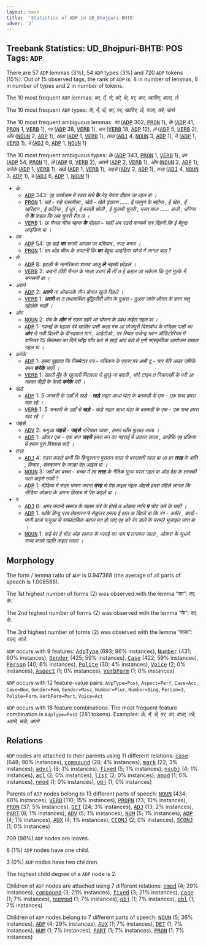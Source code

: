 ```yaml
---
layout: base
title:  'Statistics of ADP in UD_Bhojpuri-BHTB'
udver: '2'
---
```


## Treebank Statistics: UD_Bhojpuri-BHTB: POS Tags: `ADP`

There are 57 `ADP` lemmas (3%), 54 `ADP` types (3%) and 720 `ADP` tokens (15%).
Out of 15 observed tags, the rank of `ADP` is: 8 in number of lemmas, 8 in number of types and 2 in number of tokens.

The 10 most frequent `ADP` lemmas: <em>का, में, से, को, के, पर, कर, खातिर, वाला, ले</em>

The 10 most frequent `ADP` types:  <em>के, में, से, का, पर, खातिर, ले, वाला, तबे, साथे</em>

The 10 most frequent ambiguous lemmas: <em>का</em> (<tt><a href="bho_bhtb-pos-ADP.html">ADP</a></tt> 302, <tt><a href="bho_bhtb-pos-PRON.html">PRON</a></tt> 1), <em>के</em> (<tt><a href="bho_bhtb-pos-ADP.html">ADP</a></tt> 41, <tt><a href="bho_bhtb-pos-PRON.html">PRON</a></tt> 1, <tt><a href="bho_bhtb-pos-VERB.html">VERB</a></tt> 1), <em>पर</em> (<tt><a href="bho_bhtb-pos-ADP.html">ADP</a></tt> 38, <tt><a href="bho_bhtb-pos-VERB.html">VERB</a></tt> 1), <em>कर</em> (<tt><a href="bho_bhtb-pos-VERB.html">VERB</a></tt> 18, <tt><a href="bho_bhtb-pos-ADP.html">ADP</a></tt> 12), <em>ले</em> (<tt><a href="bho_bhtb-pos-ADP.html">ADP</a></tt> 5, <tt><a href="bho_bhtb-pos-VERB.html">VERB</a></tt> 2), <em>ओर</em> (<tt><a href="bho_bhtb-pos-NOUN.html">NOUN</a></tt> 2, <tt><a href="bho_bhtb-pos-ADP.html">ADP</a></tt> 1), <em>खड़ा</em> (<tt><a href="bho_bhtb-pos-ADP.html">ADP</a></tt> 1, <tt><a href="bho_bhtb-pos-VERB.html">VERB</a></tt> 1), <em>तरह</em> (<tt><a href="bho_bhtb-pos-ADJ.html">ADJ</a></tt> 4, <tt><a href="bho_bhtb-pos-NOUN.html">NOUN</a></tt> 3, <tt><a href="bho_bhtb-pos-ADP.html">ADP</a></tt> 1), <em>ने</em> (<tt><a href="bho_bhtb-pos-ADP.html">ADP</a></tt> 1, <tt><a href="bho_bhtb-pos-VERB.html">VERB</a></tt> 1), <em>प</em> (<tt><a href="bho_bhtb-pos-ADJ.html">ADJ</a></tt> 6, <tt><a href="bho_bhtb-pos-ADP.html">ADP</a></tt> 1, <tt><a href="bho_bhtb-pos-NOUN.html">NOUN</a></tt> 1)

The 10 most frequent ambiguous types:  <em>के</em> (<tt><a href="bho_bhtb-pos-ADP.html">ADP</a></tt> 343, <tt><a href="bho_bhtb-pos-PRON.html">PRON</a></tt> 1, <tt><a href="bho_bhtb-pos-VERB.html">VERB</a></tt> 1), <em>का</em> (<tt><a href="bho_bhtb-pos-ADP.html">ADP</a></tt> 54, <tt><a href="bho_bhtb-pos-PRON.html">PRON</a></tt> 1), <em>ले</em> (<tt><a href="bho_bhtb-pos-ADP.html">ADP</a></tt> 8, <tt><a href="bho_bhtb-pos-VERB.html">VERB</a></tt> 2), <em>अतने</em> (<tt><a href="bho_bhtb-pos-ADP.html">ADP</a></tt> 2, <tt><a href="bho_bhtb-pos-VERB.html">VERB</a></tt> 1), <em>ओर</em> (<tt><a href="bho_bhtb-pos-NOUN.html">NOUN</a></tt> 2, <tt><a href="bho_bhtb-pos-ADP.html">ADP</a></tt> 1), <em>करेके</em> (<tt><a href="bho_bhtb-pos-ADP.html">ADP</a></tt> 1, <tt><a href="bho_bhtb-pos-VERB.html">VERB</a></tt> 1), <em>खड़े</em> (<tt><a href="bho_bhtb-pos-ADP.html">ADP</a></tt> 1, <tt><a href="bho_bhtb-pos-VERB.html">VERB</a></tt> 1), <em>जइसे</em> (<tt><a href="bho_bhtb-pos-ADV.html">ADV</a></tt> 2, <tt><a href="bho_bhtb-pos-ADP.html">ADP</a></tt> 1), <em>तरह</em> (<tt><a href="bho_bhtb-pos-ADJ.html">ADJ</a></tt> 4, <tt><a href="bho_bhtb-pos-NOUN.html">NOUN</a></tt> 3, <tt><a href="bho_bhtb-pos-ADP.html">ADP</a></tt> 1), <em>प</em> (<tt><a href="bho_bhtb-pos-ADJ.html">ADJ</a></tt> 6, <tt><a href="bho_bhtb-pos-ADP.html">ADP</a></tt> 1, <tt><a href="bho_bhtb-pos-NOUN.html">NOUN</a></tt> 1)


* <em>के</em>
  * <tt><a href="bho_bhtb-pos-ADP.html">ADP</a></tt> 343: <em>एह कार्यक्रम में रउरा सभे <b>के</b> नेह नेवता दीहल जा रहल बा ।</em>
  * <tt><a href="bho_bhtb-pos-PRON.html">PRON</a></tt> 1: <em>राहे - राहे रासलीला , खेते - खेते वृंदावन …… ई फागुन के महीना , ई खेत , ई खरिहान , ई कटिया , ई धूप , ई बसंती चोली , ई गुलाबी चुनरी , मस्त चाल …… अजी , धनिया से <b>के</b> कहल कि अब चुनरी रँगा ल ।</em>
  * <tt><a href="bho_bhtb-pos-VERB.html">VERB</a></tt> 1: <em>ऊ चैनल चीफ चहक <b>के</b> बोलल – चलीं अब रउरो कन्फर्म कर दिहनी कि ई बेहूदा आइडिया बा ।</em>
* <em>का</em>
  * <tt><a href="bho_bhtb-pos-ADP.html">ADP</a></tt> 54: <em>एह बाढ़े <b>का</b> सगरी आयाम पर बतियाव , रपट बनाव ।</em>
  * <tt><a href="bho_bhtb-pos-PRON.html">PRON</a></tt> 1: <em>हम ओह चीफ के डपटनी कि <b>का</b> बेहूदा आइडिया खोजे में लागल बाड़ ?</em>
* <em>ले</em>
  * <tt><a href="bho_bhtb-pos-ADP.html">ADP</a></tt> 8: <em>इटली के नागरिकता शायद आजु <b>ले</b> नइखी छोड़ले ।</em>
  * <tt><a href="bho_bhtb-pos-VERB.html">VERB</a></tt> 2: <em>कवनो टीवी चैनल के भासा उधार <b>ले</b> लीं त ई कहल जा सकेला कि पूरा मुल्के में सनसनी बा ।</em>
* <em>अतने</em>
  * <tt><a href="bho_bhtb-pos-ADP.html">ADP</a></tt> 2: <em><b>अतने</b> ना ओकराके तीन बोतल खूनो दिहले ।</em>
  * <tt><a href="bho_bhtb-pos-VERB.html">VERB</a></tt> 1: <em><b>अतने</b> बा त तथाकथित बुद्धिजीवी लोग के दुअरा - दुअरा जाके लोगन के ज्ञान चक्षु खोलेके चाहीं ।</em>
* <em>ओर</em>
  * <tt><a href="bho_bhtb-pos-NOUN.html">NOUN</a></tt> 2: <em>मंच के <b>ओर</b> से रउवा ठहरे आ भोजन के प्रबंध कईल गइल बा ।</em>
  * <tt><a href="bho_bhtb-pos-ADP.html">ADP</a></tt> 1: <em>गवनई के बढ़ावा देबे खातिर पाती कला मंच आ भोजपुरी दिशाबोध के पत्रिका पाती का <b>ओर</b> से नयी दिल्ली के दीनदयाल मार्ग , आईटीओ , पर स्थित राजेन्द्र भवन ऑडिटोरियम में शनिचर 15 सितम्बर का दिने साँझ पाँच बजे से साढ़े आठ बजे ले एगो सांस्कृतिक आयोजन राखल गइल बा ।</em>
* <em>करेके</em>
  * <tt><a href="bho_bhtb-pos-ADP.html">ADP</a></tt> 1: <em>हमरा बुझाता कि जिम्मेदार पत्र - पत्रिकन के एकरा पर अभी दू - चार बेरि अउर जमिके काम <b>करेके</b> चाहीं ।</em>
  * <tt><a href="bho_bhtb-pos-VERB.html">VERB</a></tt> 1: <em>खाली मुँह के खुजली मिटवला से कुछु ना बदली , थोरे टाइम त निकालहीं के परी आ नवका पीढ़ी के फेसो <b>करेके</b> परी ।</em>
* <em>खड़े</em>
  * <tt><a href="bho_bhtb-pos-ADP.html">ADP</a></tt> 1: <em>5 जनवरी के उहाँ से खड़े - <b>खड़े</b> भइल आधा घंटा के बतकही के एक - एक शब्द हमरा याद रहे ।</em>
  * <tt><a href="bho_bhtb-pos-VERB.html">VERB</a></tt> 1: <em>5 जनवरी के उहाँ से <b>खड़े</b> - खड़े भइल आधा घंटा के बतकही के एक - एक शब्द हमरा याद रहे ।</em>
* <em>जइसे</em>
  * <tt><a href="bho_bhtb-pos-ADV.html">ADV</a></tt> 2: <em>फगुआ <b>जइसे</b> - <b>जइसे</b> नगिचात जाता , हमार साँस फूलल जाता ।</em>
  * <tt><a href="bho_bhtb-pos-ADP.html">ADP</a></tt> 1: <em>ओकर एक - एक बात <b>जइसे</b> हमरा मन का गहराई में उतरत जाला , काहेंकि एह प्रक्रिया में हमार पूरा विश्वास बाटे ।</em>
* <em>तरह</em>
  * <tt><a href="bho_bhtb-pos-ADJ.html">ADJ</a></tt> 4: <em>रउरा कहले बानी कि हिन्दुस्तान पुरातन काल से बरदाश्ती रहल बा आ हर <b>तरह</b> के बाति , विचार , संस्कारन के जगहा देत आइल बा ।</em>
  * <tt><a href="bho_bhtb-pos-NOUN.html">NOUN</a></tt> 3: <em>जहाँ का बच्चा - बच्चा में एह <b>तरह</b> के नैतिक मूल्य भरल गइल बा ओह देश के तरक्की भला कइसे रुकी ?</em>
  * <tt><a href="bho_bhtb-pos-ADP.html">ADP</a></tt> 1: <em>मीडिया में राउर भाषण जवना <b>तरह</b> से पेश कइल गइल ओहसे हमरा पहिले लागल कि मीडिया ओकरा के अपना हिसाब से पेश कइले बा ।</em>
* <em>प</em>
  * <tt><a href="bho_bhtb-pos-ADJ.html">ADJ</a></tt> 6: <em>अगर कवनो समाज के खतम करे के होखे त ओकरा नाभि <b>प</b> चोट करे के चाहीं ।</em>
  * <tt><a href="bho_bhtb-pos-ADP.html">ADP</a></tt> 1: <em>बाकि हिन्दू परब तेवहारन <b>प</b> सेकूलर हमला ई हाल क दिहले बा कि रंग - अबीर , कादो - पानी वाला फगुआ से साम्प्रदायिक बवाल मत हो जाए एह डरे रंग डाले के परम्परे भुलाइल जात बा ।</em>
  * <tt><a href="bho_bhtb-pos-NOUN.html">NOUN</a></tt> 1: <em>कई बेर ई चोट ओह समाज के भलाई का नाम <b>प</b> लगावल जाला , ओकरा के सुधारे सभ्य बनावे खाति कइल जाला ।</em>

## Morphology

The form / lemma ratio of `ADP` is 0.947368 (the average of all parts of speech is 1.008588).

The 1st highest number of forms (2) was observed with the lemma “का”: <em>का, के</em>.

The 2nd highest number of forms (2) was observed with the lemma “के”: <em>का, के</em>.

The 3rd highest number of forms (2) was observed with the lemma “वाला”: <em>वाला, वाले</em>.

`ADP` occurs with 9 features: <tt><a href="bho_bhtb-feat-AdpType.html">AdpType</a></tt> (693; 96% instances), <tt><a href="bho_bhtb-feat-Number.html">Number</a></tt> (431; 60% instances), <tt><a href="bho_bhtb-feat-Gender.html">Gender</a></tt> (425; 59% instances), <tt><a href="bho_bhtb-feat-Case.html">Case</a></tt> (422; 59% instances), <tt><a href="bho_bhtb-feat-Person.html">Person</a></tt> (40; 6% instances), <tt><a href="bho_bhtb-feat-Polite.html">Polite</a></tt> (30; 4% instances), <tt><a href="bho_bhtb-feat-Voice.html">Voice</a></tt> (2; 0% instances), <tt><a href="bho_bhtb-feat-Aspect.html">Aspect</a></tt> (1; 0% instances), <tt><a href="bho_bhtb-feat-VerbForm.html">VerbForm</a></tt> (1; 0% instances)

`ADP` occurs with 12 feature-value pairs: `AdpType=Post`, `Aspect=Perf`, `Case=Acc`, `Case=Nom`, `Gender=Fem`, `Gender=Masc`, `Number=Plur`, `Number=Sing`, `Person=3`, `Polite=Form`, `VerbForm=Part`, `Voice=Act`

`ADP` occurs with 18 feature combinations.
The most frequent feature combination is `AdpType=Post` (281 tokens).
Examples: <em>के, में, से, पर, का, वाला, तबे, अतने, सङे, अपने</em>


## Relations

`ADP` nodes are attached to their parents using 11 different relations: <tt><a href="bho_bhtb-dep-case.html">case</a></tt> (648; 90% instances), <tt><a href="bho_bhtb-dep-compound.html">compound</a></tt> (28; 4% instances), <tt><a href="bho_bhtb-dep-mark.html">mark</a></tt> (22; 3% instances), <tt><a href="bho_bhtb-dep-advcl.html">advcl</a></tt> (6; 1% instances), <tt><a href="bho_bhtb-dep-fixed.html">fixed</a></tt> (5; 1% instances), <tt><a href="bho_bhtb-dep-nsubj.html">nsubj</a></tt> (4; 1% instances), <tt><a href="bho_bhtb-dep-acl.html">acl</a></tt> (2; 0% instances), <tt><a href="bho_bhtb-dep-list.html">list</a></tt> (2; 0% instances), <tt><a href="bho_bhtb-dep-amod.html">amod</a></tt> (1; 0% instances), <tt><a href="bho_bhtb-dep-nmod.html">nmod</a></tt> (1; 0% instances), <tt><a href="bho_bhtb-dep-obj.html">obj</a></tt> (1; 0% instances)

Parents of `ADP` nodes belong to 13 different parts of speech: <tt><a href="bho_bhtb-pos-NOUN.html">NOUN</a></tt> (434; 60% instances), <tt><a href="bho_bhtb-pos-VERB.html">VERB</a></tt> (110; 15% instances), <tt><a href="bho_bhtb-pos-PROPN.html">PROPN</a></tt> (73; 10% instances), <tt><a href="bho_bhtb-pos-PRON.html">PRON</a></tt> (37; 5% instances), <tt><a href="bho_bhtb-pos-DET.html">DET</a></tt> (24; 3% instances), <tt><a href="bho_bhtb-pos-ADJ.html">ADJ</a></tt> (13; 2% instances), <tt><a href="bho_bhtb-pos-PART.html">PART</a></tt> (8; 1% instances), <tt><a href="bho_bhtb-pos-ADV.html">ADV</a></tt> (5; 1% instances), <tt><a href="bho_bhtb-pos-NUM.html">NUM</a></tt> (5; 1% instances), <tt><a href="bho_bhtb-pos-ADP.html">ADP</a></tt> (4; 1% instances), <tt><a href="bho_bhtb-pos-AUX.html">AUX</a></tt> (4; 1% instances), <tt><a href="bho_bhtb-pos-CCONJ.html">CCONJ</a></tt> (2; 0% instances), <tt><a href="bho_bhtb-pos-SCONJ.html">SCONJ</a></tt> (1; 0% instances)

709 (98%) `ADP` nodes are leaves.

8 (1%) `ADP` nodes have one child.

3 (0%) `ADP` nodes have two children.

The highest child degree of a `ADP` node is 2.

Children of `ADP` nodes are attached using 7 different relations: <tt><a href="bho_bhtb-dep-nmod.html">nmod</a></tt> (4; 29% instances), <tt><a href="bho_bhtb-dep-compound.html">compound</a></tt> (3; 21% instances), <tt><a href="bho_bhtb-dep-fixed.html">fixed</a></tt> (3; 21% instances), <tt><a href="bho_bhtb-dep-case.html">case</a></tt> (1; 7% instances), <tt><a href="bho_bhtb-dep-nummod.html">nummod</a></tt> (1; 7% instances), <tt><a href="bho_bhtb-dep-obj.html">obj</a></tt> (1; 7% instances), <tt><a href="bho_bhtb-dep-obl.html">obl</a></tt> (1; 7% instances)

Children of `ADP` nodes belong to 7 different parts of speech: <tt><a href="bho_bhtb-pos-NOUN.html">NOUN</a></tt> (5; 36% instances), <tt><a href="bho_bhtb-pos-ADP.html">ADP</a></tt> (4; 29% instances), <tt><a href="bho_bhtb-pos-AUX.html">AUX</a></tt> (1; 7% instances), <tt><a href="bho_bhtb-pos-DET.html">DET</a></tt> (1; 7% instances), <tt><a href="bho_bhtb-pos-NUM.html">NUM</a></tt> (1; 7% instances), <tt><a href="bho_bhtb-pos-PART.html">PART</a></tt> (1; 7% instances), <tt><a href="bho_bhtb-pos-PRON.html">PRON</a></tt> (1; 7% instances)

